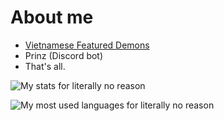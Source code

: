 # About me
- [Vietnamese Featured Demons](https://github.com/rVnPower/RedesignedDemonListVN-v2)
- Prinz (Discord bot)
- That's all.

![My stats for literally no reason](https://github-readme-stats.vercel.app/api?username=Deltara3&theme=vue-dark&show_icons=true&count_private=true)

![My most used languages for literally no reason](https://github-readme-stats.vercel.app/api/top-langs/?username=Deltara3&theme=vue-dark&layout=compact)
